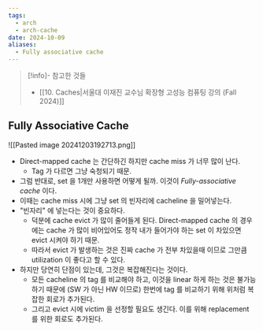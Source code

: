```yaml
---
tags:
  - arch
  - arch-cache
date: 2024-10-09
aliases:
  - Fully associative cache
---
```

> [!info]- 참고한 것들
> - [[10. Caches|서울대 이재진 교수님 확장형 고성능 컴퓨팅 강의 (Fall 2024)]]

## Fully Associative Cache

![[Pasted image 20241203192713.png]]

- Direct-mapped cache 는 간단하긴 하지만 cache miss 가 너무 많이 난다.
	- Tag 가 다르면 그냥 숙청되기 때문.
- 그럼 반대로, set 을 1개만 사용하면 어떻게 될까. 이것이 *Fully-associative cache* 이다.
- 이때는 cache miss 시에 그냥 set 의 빈자리에 cacheline 을 밀어넣는다.
- "빈자리" 에 넣는다는 것이 중요하다.
	- 덕분에 cache evict 가 많이 줄어들게 된다. Direct-mapped cache 의 경우에는 cache 가 많이 비어있어도 정작 내가 들어가야 하는 set 이 차있으면 evict 시켜야 하기 때문.
	- 따라서 evict 가 발생하는 것은 진짜 cache 가 전부 차있을때 이므로 그만큼 utilization 이 좋다고 할 수 있다.
- 하지만 당연히 단점이 있는데, 그것은 복잡해진다는 것이다.
	- 모든 cacheline 의 tag 를 비교해야 하고, 이것을 linear 하게 하는 것은 불가능하기 때문에 (SW 가 아닌 HW 이므로) 한번에 tag 를 비교하기 위해 위처럼 복잡한 회로가 추가된다.
	- 그리고 evict 시에 victim 을 선정할 필요도 생긴다. 이를 위해 replacement 를 위한 회로도 추가된다.